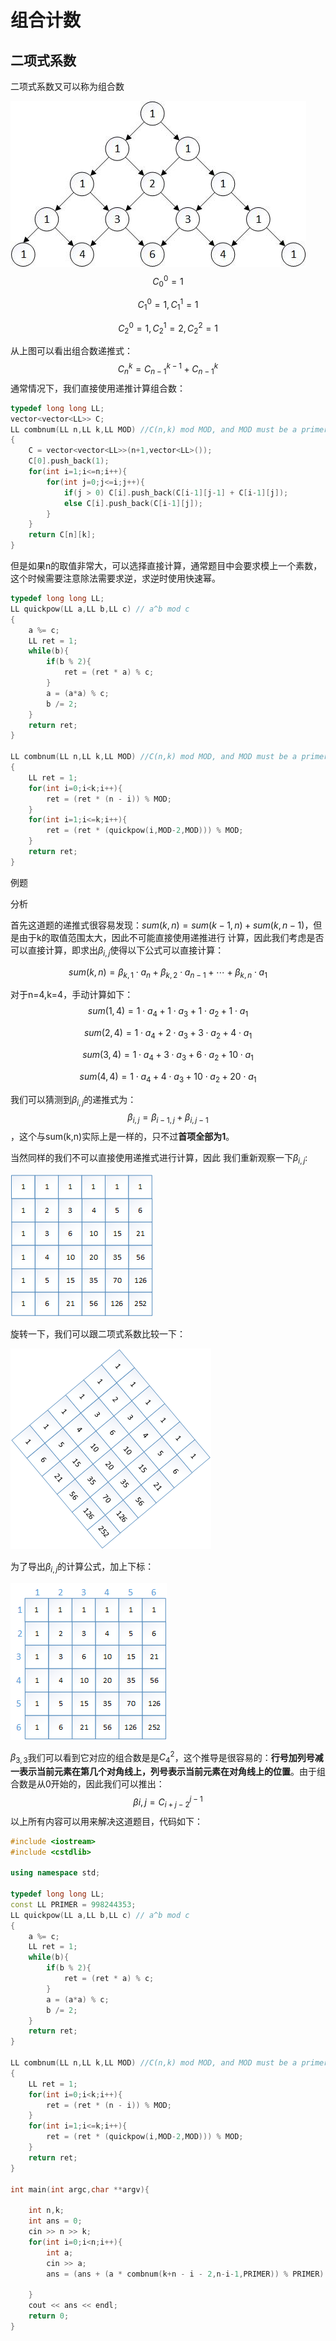 # 组合计数





## 二项式系数



二项式系数又可以称为组合数

![](image/二项式定理.jpg)
$$
C_0^0 = 1
$$

$$
C_1^0 = 1 , C_1^1 = 1
$$

$$
C_2^0 = 1,C_2^1 = 2,C_2^2 = 1
$$

从上图可以看出组合数递推式：
$$
C_n^k = C_{n-1}^{k-1} + C_{n-1}^{k}
$$
通常情况下，我们直接使用递推计算组合数：

```c++
typedef long long LL;
vector<vector<LL>> C;
LL combnum(LL n,LL k,LL MOD) //C(n,k) mod MOD, and MOD must be a primer
{
    C = vector<vector<LL>>(n+1,vector<LL>());
    C[0].push_back(1);
	for(int i=1;i<=n;i++){
        for(int j=0;j<=i;j++){
            if(j > 0) C[i].push_back(C[i-1][j-1] + C[i-1][j]);
            else C[i].push_back(C[i-1][j]);
        }
    }
    return C[n][k];
}
```

但是如果n的取值非常大，可以选择直接计算，通常题目中会要求模上一个素数，这个时候需要注意除法需要求逆，求逆时使用快速幂。

```c++
typedef long long LL;
LL quickpow(LL a,LL b,LL c) // a^b mod c
{
    a %= c;
    LL ret = 1;
    while(b){
        if(b % 2){
            ret = (ret * a) % c;
        }
        a = (a*a) % c;
        b /= 2;
    }
    return ret;
}

LL combnum(LL n,LL k,LL MOD) //C(n,k) mod MOD, and MOD must be a primer
{
    LL ret = 1;
    for(int i=0;i<k;i++){
        ret = (ret * (n - i)) % MOD;
    }
    for(int i=1;i<=k;i++){
        ret = (ret * (quickpow(i,MOD-2,MOD))) % MOD;
    }
    return ret;
}
```



例题





分析

首先这道题的递推式很容易发现：$sum(k,n) = sum(k-1,n) + sum(k,n-1)$，但是由于k的取值范围太大，因此不可能直接使用递推进行 计算，因此我们考虑是否可以直接计算，即求出$\beta_{i,j}$使得以下公式可以直接计算：

$$
sum(k,n) = \beta_{k,1} \cdot a_n + \beta_{k,2} \cdot a_{n-1} + \cdots + \beta_{k,n} \cdot a_1
$$

对于n=4,k=4，手动计算如下：
$$
sum(1,4) = 1 \cdot a_4 + 1 \cdot a_{3} + 1 \cdot a_2 + 1 \cdot a_1
$$

$$
sum(2,4) = 1 \cdot a_4 + 2 \cdot a_{3} + 3 \cdot a_2 + 4 \cdot a_1
$$

$$
sum(3,4) = 1 \cdot a_4 + 3 \cdot a_{3} + 6 \cdot a_2 + 10 \cdot a_1
$$

$$
sum(4,4) = 1 \cdot a_4 + 4 \cdot a_{3} + 10 \cdot a_2 + 20 \cdot a_1
$$

我们可以猜测到$\beta_{i,j}$的递推式为：$$\beta_{i,j} = \beta_{i-1,j} + \beta_{i,j-1}$$，这个与sum(k,n)实际上是一样的，只不过**首项全部为1**。

当然同样的我们不可以直接使用递推式进行计算，因此 我们重新观察一下$\beta_{i,j}$:

![](image/meituan5_1.png)

旋转一下，我们可以跟二项式系数比较一下：

![](image/meituan5_2.png)

为了导出$\beta_{i,j}$的计算公式，加上下标：

![](image/meituan5_3.png)

$\beta_{3,3}$我们可以看到它对应的组合数是是$C_4^2$，这个推导是很容易的：**行号加列号减一表示当前元素在第几个对角线上，列号表示当前元素在对角线上的位置**。由于组合数是从0开始的，因此我们可以推出：
$$
\beta{i,j} = C_{i+j-2}^{j-1}
$$
以上所有内容可以用来解决这道题目，代码如下：

```c++
#include <iostream>
#include <cstdlib>

using namespace std;

typedef long long LL;
const LL PRIMER = 998244353;
LL quickpow(LL a,LL b,LL c) // a^b mod c
{
    a %= c;
    LL ret = 1;
    while(b){
        if(b % 2){
            ret = (ret * a) % c;
        }
        a = (a*a) % c;
        b /= 2;
    }
    return ret;
}

LL combnum(LL n,LL k,LL MOD) //C(n,k) mod MOD, and MOD must be a primer
{
    LL ret = 1;
    for(int i=0;i<k;i++){
        ret = (ret * (n - i)) % MOD;
    }
    for(int i=1;i<=k;i++){
        ret = (ret * (quickpow(i,MOD-2,MOD))) % MOD;
    }
    return ret;
}

int main(int argc,char **argv){

    int n,k;
    int ans = 0;
    cin >> n >> k;
    for(int i=0;i<n;i++){
        int a;
        cin >> a;
        ans = (ans + (a * combnum(k+n - i - 2,n-i-1,PRIMER)) % PRIMER) % PRIMER;

    }
    cout << ans << endl;
    return 0;
}
             
```




